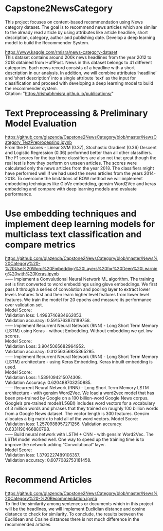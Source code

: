 # Capstone2NewsCategory      
This project focuses on content-based recommendation using News category dataset. 
The goal is to recommend news articles which are similar to the already read article by using attributes like article headline, short description, category, author and publishing date. 
Develop a deep learning model to build the Recommender System. 

https://www.kaggle.com/rmisra/news-category-dataset       
This dataset contains around 200k news headlines from the year 2012 to 2018 obtained from HuffPost. News in this dataset belongs to 41 different categories. Each news record consists of a headline with a short description in our analysis. In addition, we will combine attributes ‘headline’ and ‘short description’ into a single attribute ‘text’ as the input for classification and proceed with developing a deep learning model to build the recommender system.      
Citation: "https://rishabhmisra.github.io/publications/"      

# Text Preproceassing & Preliminary Model Evaluation     
https://github.com/glazenda/Capstone2NewsCategory/blob/master/NewsCategory_TextPreprocessing.ipynb      
From the F1 scores - Linear SVM (0.37), Stochastic Gradient (0.36) Descent and Logistic Regression (0.36) performed better than all other classifiers. The F1 scores for the top three classifiers are also not that great though the real test is how they perform on unseen articles. The scores were calculated only the news articles from the year 2018. The classifiers might have performed well if we had used the news articles from the years 2014-2018. To overcome the limitations of BOW method we will implement embedding techniques like GloVe embedding, gensim Word2Vec and keras embedding and compare with deep learning models and evaluate performance.       

# Use embedding techniques and implement deep learning models for multiclass text classification and compare metrics    
https://github.com/glazenda/Capstone2NewsCategory/blob/master/News%20Category%20-%20Use%20Word%20Embedding%20Layers%20for%20Deep%20Learning%20with%20Keras.ipynb      
---- Implement a Convulutional Neural Network ML algorithm. The training set is first converted to word embeddings using glove embeddings. We first pass it through a series of convolution and pooling layer to extract lower levels features first and then learn higher level features from lower level features. We train the model for 20 epochs and measure its performance over validation set.    
Model Score:    
Validation loss: 1.4993746934662053.  
Validation accuracy: 0.5915763974189758.        
---- Implement Recurrent Neural Network (RNN) - Long Short Term Memory (LSTM) using Keras - without Embedding. Without embedding we get low scores.   
Model Score:   
Validation Loss: 3.9045065682964952.  
Validation accuracy: 0.31256356835365295.                   
---- Implement Recurrent Neural Network (RNN) - Long Short Term Memory (LSTM) architecture - using Keras Embedding. Keras inbuilt embedding is used.    
Model Score:    
Validation Loss: 1.5391094215074308.      
Validation Accuracy: 0.620488703250885.   
---- Recurrent Neural Network (RNN) - Long Short Term Memory LSTM architecture - with gensim Word2Vec. We load a word2vec model that has been pre-trained by Google on a 100 billion-word Google News corpus. Google’s pre-trained model(1.5GB!) includes word vectors for a vocabulary of 3 million words and phrases that they trained on roughly 100 billion words from a Google News dataset. The vector length is 300 features. Gensim allocates a big matrix to hold all of the word vectors.
Model Score:   
Validation loss: 1.2570988957271256.
Validation accuracy: 0.6331190466880798.   
---- Build neural network with LSTM + CNN - with gensim Word2Vec. The LSTM model worked well. One way to speed up the training time is to improve the network adding “Convolutional” layer.   
Model Score:   
Validation loss: 1.3792227489106357.  
Validation accuracy: 0.6077082753181458.  

# Recommend Articles 
https://github.com/glazenda/Capstone2NewsCategory/blob/master/News%20Category%20-%20Recommendation.ipynb   
To find the similarity among sentences or documents which in this project will be the headlines, we will implement Euclidian distance and cosine distance to check for similarity. To conclude, the results between the Euclidean and Cosine distances there is not much difference in the recommended articles.  








